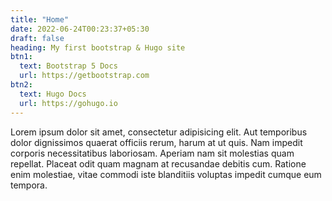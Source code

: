 ```yaml
---
title: "Home"
date: 2022-06-24T00:23:37+05:30
draft: false
heading: My first bootstrap & Hugo site
btn1:
  text: Bootstrap 5 Docs
  url: https://getbootstrap.com
btn2:
  text: Hugo Docs
  url: https://gohugo.io
---
```

Lorem ipsum dolor sit amet, consectetur adipisicing elit. Aut temporibus dolor dignissimos quaerat officiis rerum, harum at ut quis. Nam impedit corporis necessitatibus laboriosam. Aperiam nam sit molestias quam repellat. Placeat odit quam magnam at recusandae debitis cum. Ratione enim molestiae, vitae commodi iste blanditiis voluptas impedit cumque eum tempora.
